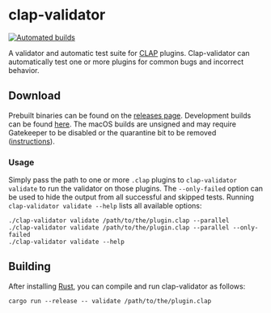 # clap-validator

[![Automated builds](https://github.com/free-audio/clap-validator/actions/workflows/build.yml/badge.svg?branch=master)](https://github.com/free-audio/clap-validator/actions/workflows/build.yml?query=branch%3Amaster)

A validator and automatic test suite for [CLAP](https://github.com/free-audio/clap) plugins. Clap-validator can automatically test one or more plugins for common bugs and incorrect behavior.

## Download

Prebuilt binaries can be found on the [releases
page](https://github.com/free-audio/clap-validator/releases). Development builds
can be found
[here](https://nightly.link/free-audio/clap-validator/workflows/build/master).
The macOS builds are unsigned and may require Gatekeeper to be disabled or the
quarantine bit to be removed
([instructions](https://disable-gatekeeper.github.io/)).

### Usage

Simply pass the path to one or more `.clap` plugins to `clap-validator validate`
to run the validator on those plugins. The `--only-failed` option can be used to
hide the output from all successful and skipped tests. Running `clap-validator
validate --help` lists all available options:

```shell
./clap-validator validate /path/to/the/plugin.clap --parallel
./clap-validator validate /path/to/the/plugin.clap --parallel --only-failed
./clap-validator validate --help
```

## Building

After installing [Rust](https://rustup.rs/), you can compile and run clap-validator as follows:

```shell
cargo run --release -- validate /path/to/the/plugin.clap
```
